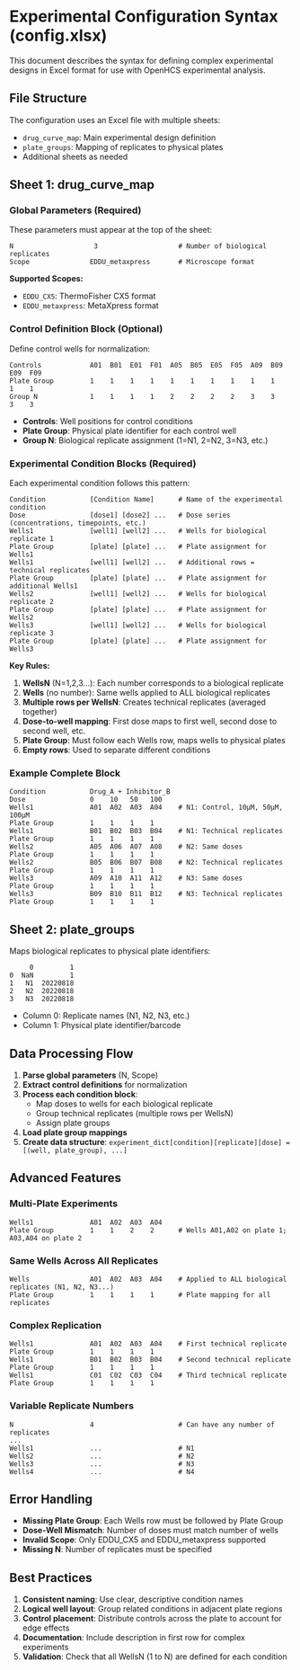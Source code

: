 # Experimental Configuration Syntax (config.xlsx)

This document describes the syntax for defining complex experimental designs in Excel format for use with OpenHCS experimental analysis.

## File Structure

The configuration uses an Excel file with multiple sheets:
- `drug_curve_map`: Main experimental design definition
- `plate_groups`: Mapping of replicates to physical plates
- Additional sheets as needed

## Sheet 1: drug_curve_map

### Global Parameters (Required)

These parameters must appear at the top of the sheet:

```
N                    3                    # Number of biological replicates
Scope               EDDU_metaxpress       # Microscope format
```

**Supported Scopes:**
- `EDDU_CX5`: ThermoFisher CX5 format
- `EDDU_metaxpress`: MetaXpress format

### Control Definition Block (Optional)

Define control wells for normalization:

```
Controls            A01  B01  E01  F01  A05  B05  E05  F05  A09  B09  E09  F09
Plate Group         1    1    1    1    1    1    1    1    1    1    1    1
Group N             1    1    1    1    2    2    2    2    3    3    3    3
```

- **Controls**: Well positions for control conditions
- **Plate Group**: Physical plate identifier for each control well
- **Group N**: Biological replicate assignment (1=N1, 2=N2, 3=N3, etc.)

### Experimental Condition Blocks (Required)

Each experimental condition follows this pattern:

```
Condition           [Condition Name]      # Name of the experimental condition
Dose                [dose1] [dose2] ...   # Dose series (concentrations, timepoints, etc.)
Wells1              [well1] [well2] ...   # Wells for biological replicate 1
Plate Group         [plate] [plate] ...   # Plate assignment for Wells1
Wells1              [well1] [well2] ...   # Additional rows = technical replicates
Plate Group         [plate] [plate] ...   # Plate assignment for additional Wells1
Wells2              [well1] [well2] ...   # Wells for biological replicate 2
Plate Group         [plate] [plate] ...   # Plate assignment for Wells2
Wells3              [well1] [well2] ...   # Wells for biological replicate 3
Plate Group         [plate] [plate] ...   # Plate assignment for Wells3
```

**Key Rules:**
1. **WellsN** (N=1,2,3...): Each number corresponds to a biological replicate
2. **Wells** (no number): Same wells applied to ALL biological replicates
3. **Multiple rows per WellsN**: Creates technical replicates (averaged together)
4. **Dose-to-well mapping**: First dose maps to first well, second dose to second well, etc.
5. **Plate Group**: Must follow each Wells row, maps wells to physical plates
6. **Empty rows**: Used to separate different conditions

### Example Complete Block

```
Condition           Drug_A + Inhibitor_B
Dose                0    10   50   100
Wells1              A01  A02  A03  A04    # N1: Control, 10μM, 50μM, 100μM
Plate Group         1    1    1    1
Wells1              B01  B02  B03  B04    # N1: Technical replicates
Plate Group         1    1    1    1
Wells2              A05  A06  A07  A08    # N2: Same doses
Plate Group         1    1    1    1
Wells2              B05  B06  B07  B08    # N2: Technical replicates
Plate Group         1    1    1    1
Wells3              A09  A10  A11  A12    # N3: Same doses
Plate Group         1    1    1    1
Wells3              B09  B10  B11  B12    # N3: Technical replicates
Plate Group         1    1    1    1
```

## Sheet 2: plate_groups

Maps biological replicates to physical plate identifiers:

```
     0         1
0  NaN         1
1   N1  20220818
2   N2  20220818  
3   N3  20220818
```

- Column 0: Replicate names (N1, N2, N3, etc.)
- Column 1: Physical plate identifier/barcode

## Data Processing Flow

1. **Parse global parameters** (N, Scope)
2. **Extract control definitions** for normalization
3. **Process each condition block**:
   - Map doses to wells for each biological replicate
   - Group technical replicates (multiple rows per WellsN)
   - Assign plate groups
4. **Load plate group mappings**
5. **Create data structure**: `experiment_dict[condition][replicate][dose] = [(well, plate_group), ...]`

## Advanced Features

### Multi-Plate Experiments
```
Wells1              A01  A02  A03  A04
Plate Group         1    1    2    2      # Wells A01,A02 on plate 1; A03,A04 on plate 2
```

### Same Wells Across All Replicates
```
Wells               A01  A02  A03  A04    # Applied to ALL biological replicates (N1, N2, N3...)
Plate Group         1    1    1    1      # Plate mapping for all replicates
```

### Complex Replication
```
Wells1              A01  A02  A03  A04    # First technical replicate
Plate Group         1    1    1    1
Wells1              B01  B02  B03  B04    # Second technical replicate
Plate Group         1    1    1    1
Wells1              C01  C02  C03  C04    # Third technical replicate
Plate Group         1    1    1    1
```

### Variable Replicate Numbers
```
N                   4                     # Can have any number of replicates
...
Wells1              ...                   # N1
Wells2              ...                   # N2  
Wells3              ...                   # N3
Wells4              ...                   # N4
```

## Error Handling

- **Missing Plate Group**: Each Wells row must be followed by Plate Group
- **Dose-Well Mismatch**: Number of doses must match number of wells
- **Invalid Scope**: Only EDDU_CX5 and EDDU_metaxpress supported
- **Missing N**: Number of replicates must be specified

## Best Practices

1. **Consistent naming**: Use clear, descriptive condition names
2. **Logical well layout**: Group related conditions in adjacent plate regions
3. **Control placement**: Distribute controls across the plate to account for edge effects
4. **Documentation**: Include description in first row for complex experiments
5. **Validation**: Check that all WellsN (1 to N) are defined for each condition
